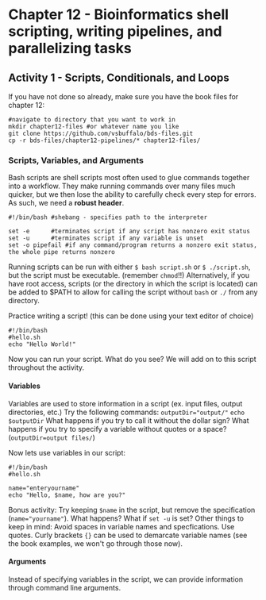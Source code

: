 # Chapter 12 - Bioinformatics shell scripting, writing pipelines, and parallelizing tasks
## Activity 1 - Scripts, Conditionals, and Loops
If you have not done so already, make sure you have the book files for chapter 12:
```
#navigate to directory that you want to work in
mkdir chapter12-files #or whatever name you like
git clone https://github.com/vsbuffalo/bds-files.git
cp -r bds-files/chapter12-pipelines/* chapter12-files/
``` 
### Scripts, Variables, and Arguments
Bash scripts are shell scripts most often used to glue commands together into a workflow.
They make running commands over many files much quicker, but we then lose the ability to carefully check every step for errors. As such, we need a **robust header**.
```
#!/bin/bash	#shebang - specifies path to the interpreter

set -e		#terminates script if any script has nonzero exit status
set -u		#terminates script if any variable is unset
set -o pipefail	#if any command/program returns a nonzero exit status, the whole pipe returns nonzero
```

Running scripts can be run with either `$ bash script.sh` or `$ ./script.sh`, but the script must be executable.
(remember `chmod`!!)
Alternatively, if you have root access, scripts (or the directory in which the script is located) can be added to $PATH to allow for calling the script without `bash` or `./` from any directory.

Practice writing a script! (this can be done using your text editor of choice)
```
#!/bin/bash
#hello.sh
echo "Hello World!"
```
Now you can run your script. What do you see?
We will add on to this script throughout the activity.

#### Variables
Variables are used to store information in a script (ex. input files, output directories, etc.)
Try the following commands:
	`outputDir="output/"`
	`echo $outputDir`
What happens if you try to call it without the dollar sign? What happens if you try to specify a variable without quotes or a space? (`outputDir=output files/`)

Now lets use variables in our script:
```
#!/bin/bash
#hello.sh

name="enteryourname"
echo "Hello, $name, how are you?"
```
Bonus activity: Try keeping `$name` in the script, but remove the specification (`name="yourname"`). What happens? What if `set -u` is set? 
Other things to keep in mind: Avoid spaces in variable names and specfications. Use quotes. Curly brackets `{}` can be used to demarcate variable names (see the book examples, we won't go through those now).

#### Arguments
Instead of specifying variables in the script, we can provide information through command line arguments.



